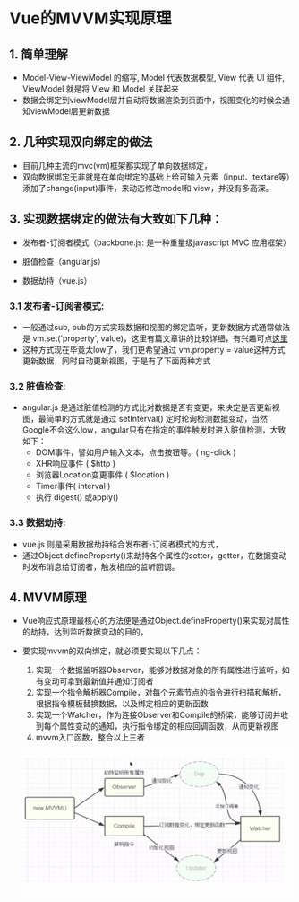 # Vue的MVVM实现原理

## 1. 简单理解
- Model-View-ViewModel 的缩写, Model 代表数据模型, View 代表 UI 组件, ViewModel 就是将 View 和 Model 关联起来
- 数据会绑定到viewModel层并自动将数据渲染到页面中，视图变化的时候会通知viewModel层更新数据

## 2. 几种实现双向绑定的做法
- 目前几种主流的mvc(vm)框架都实现了单向数据绑定，
- 双向数据绑定无非就是在单向绑定的基础上给可输入元素（input、textare等）添加了change(input)事件，来动态修改model和 view，并没有多高深。

## 3. 实现数据绑定的做法有大致如下几种：
- 发布者-订阅者模式（backbone.js: 是一种重量级javascript  MVC 应用框架）

- 脏值检查（angular.js）

- 数据劫持（vue.js）

### 3.1 发布者-订阅者模式: 
- 一般通过sub, pub的方式实现数据和视图的绑定监听，更新数据方式通常做法是 vm.set('property', value)，这里有篇文章讲的比较详细，有兴趣可点[这里](http://www.html-js.com/article/Study-of-twoway-data-binding-JavaScript-talk-about-JavaScript-every-day)
- 这种方式现在毕竟太low了，我们更希望通过 vm.property = value这种方式更新数据，同时自动更新视图，于是有了下面两种方式

### 3.2 脏值检查:
- angular.js 是通过脏值检测的方式比对数据是否有变更，来决定是否更新视图，最简单的方式就是通过 setInterval() 定时轮询检测数据变动，当然Google不会这么low，angular只有在指定的事件触发时进入脏值检测，大致如下：
    - DOM事件，譬如用户输入文本，点击按钮等。( ng-click )
    - XHR响应事件 ( $http )
    - 浏览器Location变更事件 ( $location )
    - Timer事件( interval )
    - 执行 digest() 或apply()

### 3.3 数据劫持: 
- vue.js 则是采用数据劫持结合发布者-订阅者模式的方式，
- 通过Object.defineProperty()来劫持各个属性的setter，getter，在数据变动时发布消息给订阅者，触发相应的监听回调。

## 4. MVVM原理
- Vue响应式原理最核心的方法便是通过Object.defineProperty()来实现对属性的劫持，达到监听数据变动的目的，
- 要实现mvvm的双向绑定，就必须要实现以下几点：
    1. 实现一个数据监听器Observer，能够对数据对象的所有属性进行监听，如有变动可拿到最新值并通知订阅者
    2. 实现一个指令解析器Compile，对每个元素节点的指令进行扫描和解析，根据指令模板替换数据，以及绑定相应的更新函数
    3. 实现一个Watcher，作为连接Observer和Compile的桥梁，能够订阅并收到每个属性变动的通知，执行指令绑定的相应回调函数，从而更新视图
    4. mvvm入口函数，整合以上三者

    ![Image](../assets/数据劫持-发布订阅者.jpg)

